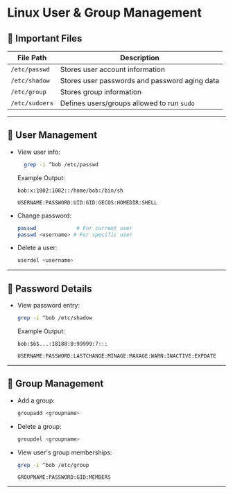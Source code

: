 # Linux User & Group Management

## 📁 Important Files

| File Path          | Description                                      |
|--------------------|--------------------------------------------------|
| `/etc/passwd`      | Stores user account information                  |
| `/etc/shadow`      | Stores user passwords and password aging data    |
| `/etc/group`       | Stores group information                         |
| `/etc/sudoers`     | Defines users/groups allowed to run `sudo`       |

---

## 👤 User Management

* View user info:  
  ```bash
    grep -i ^bob /etc/passwd
  ```

  Example Output:

  ```
  bob:x:1002:1002::/home/bob:/bin/sh
  ```
  ```
  USERNAME:PASSWORD:UID:GID:GECOS:HOMEDIR:SHELL
  ```

* Change password:

  ```bash
  passwd             # For current user
  passwd <username> # For specific user
  ```

* Delete a user:

  ```bash
  userdel <username>
  ```

---

## 🔐 Password Details

* View password entry:

  ```bash
  grep -i ^bob /etc/shadow
  ```

  Example Output:

  ```
  bob:$6$...:18188:0:99999:7:::
  ```
  ```
  USERNAME:PASSWORD:LASTCHANGE:MINAGE:MAXAGE:WARN:INACTIVE:EXPDATE
  ```

---

## 👥 Group Management

* Add a group:

  ```bash
  groupadd <groupname>
  ```

* Delete a group:

  ```bash
  groupdel <groupname>
  ```

* View user's group memberships:

  ```bash
  grep -i ^bob /etc/group
  ```
  ```
  GROUPNAME:PASSWORD:GID:MEMBERS
  ```

---
